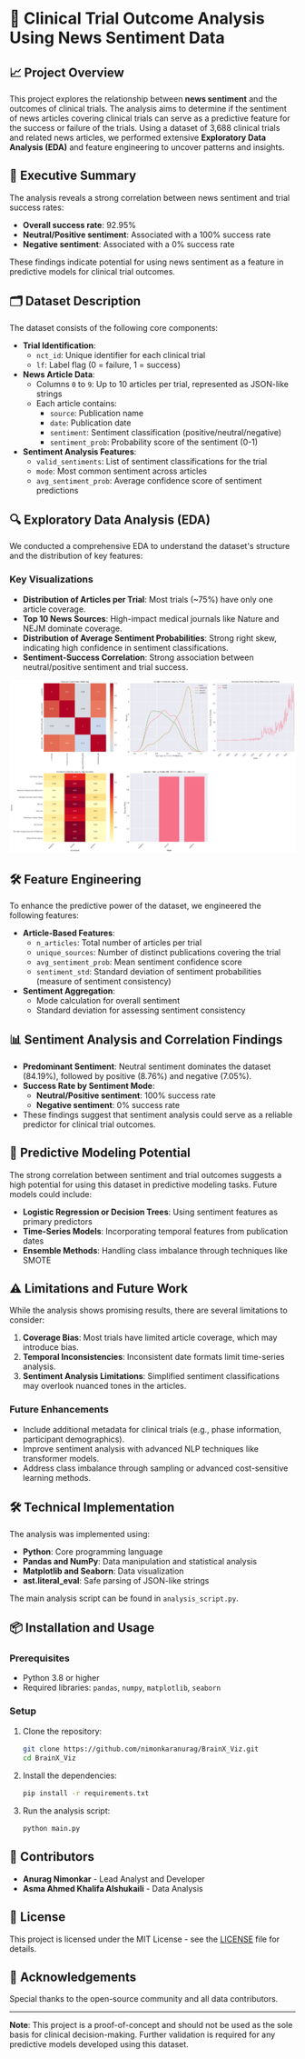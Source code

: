 
# 🧠 Clinical Trial Outcome Analysis Using News Sentiment Data

## 📈 Project Overview
This project explores the relationship between **news sentiment** and the outcomes of clinical trials. The analysis aims to determine if the sentiment of news articles covering clinical trials can serve as a predictive feature for the success or failure of the trials. Using a dataset of 3,688 clinical trials and related news articles, we performed extensive **Exploratory Data Analysis (EDA)** and feature engineering to uncover patterns and insights.

## 🌟 Executive Summary
The analysis reveals a strong correlation between news sentiment and trial success rates:
- **Overall success rate**: 92.95%
- **Neutral/Positive sentiment**: Associated with a 100% success rate
- **Negative sentiment**: Associated with a 0% success rate

These findings indicate potential for using news sentiment as a feature in predictive models for clinical trial outcomes.

## 🗂️ Dataset Description
The dataset consists of the following core components:
- **Trial Identification**:
  - `nct_id`: Unique identifier for each clinical trial
  - `lf`: Label flag (0 = failure, 1 = success)
- **News Article Data**:
  - Columns `0` to `9`: Up to 10 articles per trial, represented as JSON-like strings
  - Each article contains:
    - `source`: Publication name
    - `date`: Publication date
    - `sentiment`: Sentiment classification (positive/neutral/negative)
    - `sentiment_prob`: Probability score of the sentiment (0-1)
- **Sentiment Analysis Features**:
  - `valid_sentiments`: List of sentiment classifications for the trial
  - `mode`: Most common sentiment across articles
  - `avg_sentiment_prob`: Average confidence score of sentiment predictions

## 🔍 Exploratory Data Analysis (EDA)
We conducted a comprehensive EDA to understand the dataset's structure and the distribution of key features:

### Key Visualizations
- **Distribution of Articles per Trial**: Most trials (~75%) have only one article coverage.
- **Top 10 News Sources**: High-impact medical journals like Nature and NEJM dominate coverage.
- **Distribution of Average Sentiment Probabilities**: Strong right skew, indicating high confidence in sentiment classifications.
- **Sentiment-Success Correlation**: Strong association between neutral/positive sentiment and trial success.

![Clinical Trials Analysis](enhanced_clinical_trials_analysis.png)

## 🛠️ Feature Engineering
To enhance the predictive power of the dataset, we engineered the following features:
- **Article-Based Features**:
  - `n_articles`: Total number of articles per trial
  - `unique_sources`: Number of distinct publications covering the trial
  - `avg_sentiment_prob`: Mean sentiment confidence score
  - `sentiment_std`: Standard deviation of sentiment probabilities (measure of sentiment consistency)
- **Sentiment Aggregation**:
  - Mode calculation for overall sentiment
  - Standard deviation for assessing sentiment consistency

## 📊 Sentiment Analysis and Correlation Findings
- **Predominant Sentiment**: Neutral sentiment dominates the dataset (84.19%), followed by positive (8.76%) and negative (7.05%).
- **Success Rate by Sentiment Mode**:
  - **Neutral/Positive sentiment**: 100% success rate
  - **Negative sentiment**: 0% success rate
- These findings suggest that sentiment analysis could serve as a reliable predictor for clinical trial outcomes.

## 🚀 Predictive Modeling Potential
The strong correlation between sentiment and trial outcomes suggests a high potential for using this dataset in predictive modeling tasks. Future models could include:
- **Logistic Regression or Decision Trees**: Using sentiment features as primary predictors
- **Time-Series Models**: Incorporating temporal features from publication dates
- **Ensemble Methods**: Handling class imbalance through techniques like SMOTE

## ⚠️ Limitations and Future Work
While the analysis shows promising results, there are several limitations to consider:
1. **Coverage Bias**: Most trials have limited article coverage, which may introduce bias.
2. **Temporal Inconsistencies**: Inconsistent date formats limit time-series analysis.
3. **Sentiment Analysis Limitations**: Simplified sentiment classifications may overlook nuanced tones in the articles.

### Future Enhancements
- Include additional metadata for clinical trials (e.g., phase information, participant demographics).
- Improve sentiment analysis with advanced NLP techniques like transformer models.
- Address class imbalance through sampling or advanced cost-sensitive learning methods.

## 🛠️ Technical Implementation
The analysis was implemented using:
- **Python**: Core programming language
- **Pandas and NumPy**: Data manipulation and statistical analysis
- **Matplotlib and Seaborn**: Data visualization
- **ast.literal_eval**: Safe parsing of JSON-like strings

The main analysis script can be found in `analysis_script.py`.

## 📦 Installation and Usage
### Prerequisites
- Python 3.8 or higher
- Required libraries: `pandas`, `numpy`, `matplotlib`, `seaborn`

### Setup
1. Clone the repository:
   ```bash
   git clone https://github.com/nimonkaranurag/BrainX_Viz.git
   cd BrainX_Viz
   ```
2. Install the dependencies:
   ```bash
   pip install -r requirements.txt
   ```
3. Run the analysis script:
   ```bash
   python main.py
   ```

## 🤝 Contributors
- **Anurag Nimonkar** - Lead Analyst and Developer
- **Asma Ahmed Khalifa Alshukaili** - Data Analysis

## 📜 License
This project is licensed under the MIT License - see the [LICENSE](LICENSE) file for details.

## 📝 Acknowledgements
Special thanks to the open-source community and all data contributors.

---

**Note**: This project is a proof-of-concept and should not be used as the sole basis for clinical decision-making. Further validation is required for any predictive models developed using this dataset.
